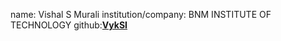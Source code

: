 name: Vishal S Murali
institution/company: BNM INSTITUTE OF TECHNOLOGY
github:[**VykSI**](https://github.com/VykSI)
